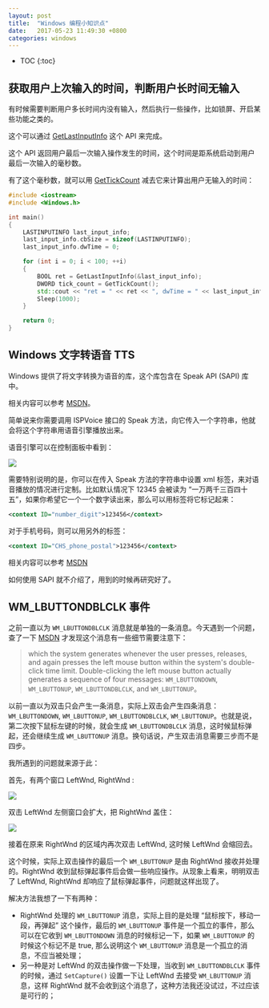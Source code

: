```yaml
---
layout: post
title:  "Windows 编程小知识点"
date:   2017-05-23 11:49:30 +0800
categories: windows
---
```


* TOC
{:toc}


## 获取用户上次输入的时间，判断用户长时间无输入

有时候需要判断用户多长时间内没有输入，然后执行一些操作，比如锁屏、开启某些功能之类的。

这个可以通过 [GetLastInputInfo](https://msdn.microsoft.com/en-us/library/windows/desktop/ms646302.aspx) 这个 API 来完成。

这个 API 返回用户最后一次输入操作发生的时间，这个时间是距系统启动到用户最后一次输入的毫秒数。

有了这个毫秒数，就可以用 [GetTickCount](https://msdn.microsoft.com/en-us/library/ms724408.aspx) 减去它来计算出用户无输入的时间：

```cpp
#include <iostream>
#include <Windows.h>

int main()  
{
    LASTINPUTINFO last_input_info;
    last_input_info.cbSize = sizeof(LASTINPUTINFO);
    last_input_info.dwTime = 0;

    for (int i = 0; i < 100; ++i)
    {
        BOOL ret = GetLastInputInfo(&last_input_info);
        DWORD tick_count = GetTickCount();
        std::cout << "ret = " << ret << ", dwTime = " << last_input_info.dwTime << ", interval = " << tick_count - last_input_info.dwTime << std::endl;
        Sleep(1000);
    }

    return 0;
} 
```


## Windows 文字转语音 TTS

Windows 提供了将文字转换为语音的库，这个库包含在 Speak API (SAPI) 库中。

相关内容可以参考 [MSDN](https://msdn.microsoft.com/en-us/library/ms720571.aspx)。

简单说来你需要调用 ISPVoice 接口的 Speak 方法，向它传入一个字符串，他就会将这个字符串用语音引擎播放出来。

语音引擎可以在控制面板中看到：

![]( {{site.url}}/asset/windows-tips-tts.png )

需要特别说明的是，你可以在传入 Speak 方法的字符串中设置 xml 标签，来对语音播放的情况进行定制。比如默认情况下 12345 会被读为 “一万两千三百四十五”，如果你希望它一个一个数字读出来，那么可以用标签将它标记起来：

```xml
<context ID="number_digit">123456</context>
```

对于手机号码，则可以用另外的标签：

```xml
<context ID="CHS_phone_postal">123456</context>
```

相关内容可以参考 [MSDN](https://msdn.microsoft.com/en-us/library/ms723628.aspx#CHS_Context_Number)

如何使用 SAPI 就不介绍了，用到的时候再研究好了。


## WM_LBUTTONDBLCLK 事件

之前一直以为 `WM_LBUTTONDBLCLK` 消息就是单独的一条消息。今天遇到一个问题，查了一下 [MSDN](https://msdn.microsoft.com/en-us/library/windows/desktop/ms645606.aspx) 才发现这个消息有一些细节需要注意下：

> which the system generates whenever the user presses, releases, and again presses the left mouse button within the system's double-click time limit. Double-clicking the left mouse button actually generates a sequence of four messages: `WM_LBUTTONDOWN`, `WM_LBUTTONUP`, `WM_LBUTTONDBLCLK`, and `WM_LBUTTONUP`。

以前一直以为双击只会产生一条消息，实际上双击会产生四条消息：`WM_LBUTTONDOWN`, `WM_LBUTTONUP`, `WM_LBUTTONDBLCLK`, `WM_LBUTTONUP`。也就是说，第二次按下鼠标左键的时候，就会生成 `WM_LBUTTONDBLCLK` 消息，这时候鼠标弹起，还会继续生成 `WM_LBUTTONUP` 消息。换句话说，产生双击消息需要三步而不是四步。

我所遇到的问题就来源于此：

首先，有两个窗口 LeftWnd, RightWnd :

![]( {{site.url}}/asset/windows-tips-dbclick-1.png )

双击 LeftWnd 左侧窗口会扩大，把 RightWnd 盖住：

![]( {{site.url}}/asset/windows-tips-dbclick-2.png )

接着在原来 RightWnd 的区域内再次双击 LeftWnd, 这时候 LeftWnd 会缩回去。

这个时候，实际上双击操作的最后一个 `WM_LBUTTONUP` 是由 RightWnd 接收并处理的。RightWnd 收到鼠标弹起事件后会做一些响应操作。从现象上看来，明明双击了 LeftWnd, RightWnd 却响应了鼠标弹起事件，问题就这样出现了。

解决方法我想了一下有两种：
- RightWnd 处理的 `WM_LBUTTONUP` 消息，实际上目的是处理 “鼠标按下，移动一段，再弹起” 这个操作，最后的 `WM_LBUTTONUP` 事件是一个孤立的事件，那么可以在它收到 `WM_LBUTTONDOWN` 消息的时候标记一下，如果 `WM_LBUTTONUP` 的时候这个标记不是 true, 那么说明这个 `WM_LBUTTONUP` 消息是一个孤立的消息，不应当被处理；
- 另一种是对 LeftWnd 的双击操作做一下处理，当收到 `WM_LBUTTONDBLCLK` 事件的时候，通过 `SetCapture()` 设置一下让 LeftWnd 去接受 `WM_LBUTTONUP` 消息，这样 RightWnd 就不会收到这个消息了，这种方法我还没试过，不过应该是可行的；